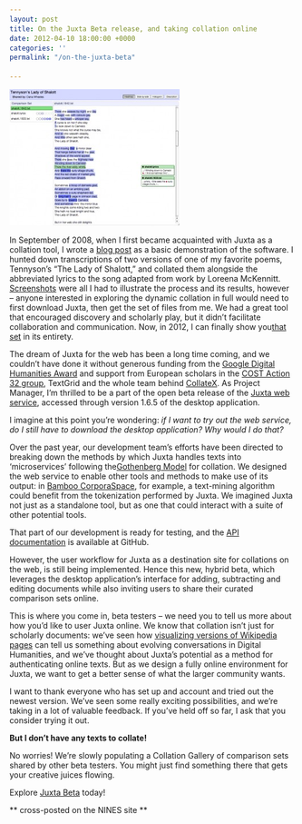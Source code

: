 ```yaml
---
layout: post
title: On the Juxta Beta release, and taking collation online
date: 2012-04-10 18:00:00 +0000
categories: ''
permalink: "/on-the-juxta-beta"

---
```

 
![](/wp-content/uploads/2012/04/tennyson.heatmap-300x240.jpg "Heat Map, Lady of Shalott")

In September of 2008, when I first became acquainted with Juxta as a collation tool, I wrote a [blog post](http://dev-juxtasoftware.pantheonsite.io/searching-tennyson/) as a basic demonstration of the software. I hunted down transcriptions of two versions of one of my favorite poems, Tennyson’s “The Lady of Shalott,” and collated them alongside the abbreviated lyrics to the song adapted from work by Loreena McKennitt. [Screenshots](/wp-content/uploads/2008/09/tennsysoncomp.jpg) were all I had to illustrate the process and its results, however – anyone interested in exploring the dynamic collation in full would need to first download Juxta, then get the set of files from me. We had a great tool that encouraged discovery and scholarly play, but it didn’t facilitate collaboration and communication. Now, in 2012, I can finally show you[that set](http://juxta.performantsoftware.com/shares/e0547f83dc8c48ff971ecd706970c02e/view?mode=heatmap) in its entirety.

The dream of Juxta for the web has been a long time coming, and we couldn’t have done it without generous funding from the [Google Digital Humanities Award](http://dev-juxtasoftware.pantheonsite.io/juxta-receives-google-digital-humanities-award/) and support from European scholars in the [COST Action 32 group](http://www.cost-a32.eu/), TextGrid and the whole team behind [CollateX](http://collatex.sourceforge.net/). As Project Manager, I’m thrilled to be a part of the open beta release of the [Juxta web service](http://juxta.performantsoftware.com/), accessed through version 1.6.5 of the desktop application.

I imagine at this point you’re wondering: _if I want to try out the web service, do I still have to download the desktop application? Why would I do that?_

Over the past year, our development team’s efforts have been directed to breaking down the methods by which Juxta handles texts into ‘microservices’ following the[Gothenberg Model](http://www.interedition.eu/wiki/index.php/About_microservices#Gothenburg_Model_and_Implementation) for collation. We designed the web service to enable other tools and methods to make use of its output: in [Bamboo CorporaSpace](https://wiki.projectbamboo.org/display/BTECH/Corpora+Space), for example, a text-mining algorithm could benefit from the tokenization performed by Juxta. We imagined Juxta not just as a standalone tool, but as one that could interact with a suite of other potential tools.

That part of our development is ready for testing, and the [API documentation](https://github.com/performant-software/juxta-desktop/wiki/JuxtaWebServiceApi) is available at GitHub.

However, the user workflow for Juxta as a destination site for collations on the web, is still being implemented. Hence this new, hybrid beta, which leverages the desktop application’s interface for adding, subtracting and editing documents while also inviting users to share their curated comparison sets online.

This is where you come in, beta testers – we need you to tell us more about how you’d like to user Juxta online. We know that collation isn’t just for scholarly documents: we’ve seen how [visualizing versions of Wikipedia pages](http://juxta.performantsoftware.com/shares/ba4a680b3ad341fe8f7561d6d38b1581/view?mode=heatmap&base=451) can tell us something about evolving conversations in Digital Humanities, and we’ve thought about Juxta’s potential as a method for authenticating online texts. But as we design a fully online environment for Juxta, we want to get a better sense of what the larger community wants.

I want to thank everyone who has set up and account and tried out the newest version. We’ve seen some really exciting possibilities, and we’re taking in a lot of valuable feedback. If you’ve held off so far, I ask that you consider trying it out.

**But I don’t have any texts to collate!**

No worries! We’re slowly populating a Collation Gallery of comparison sets shared by other beta testers. You might just find something there that gets your creative juices flowing.

Explore [Juxta Beta](http://juxta.performantsoftware.com/) today!

\** cross-posted on the NINES site **